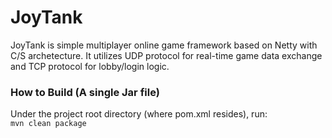 JoyTank
========
JoyTank is simple multiplayer online game framework based on Netty with C/S archetecture. It utilizes UDP protocol for real-time game data exchange and TCP protocol for lobby/login logic. 

<h3>How to Build (A single Jar file)</h3>
Under the project root directory (where pom.xml resides), run:<br/>
<code>mvn clean package</code>
